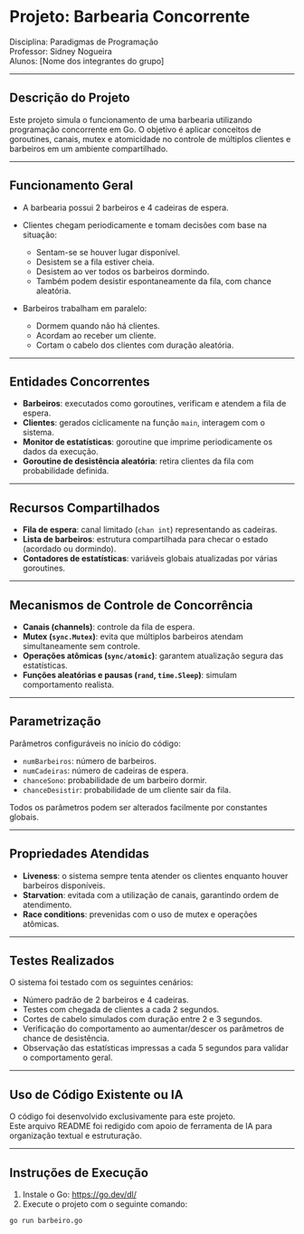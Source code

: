 # Projeto: Barbearia Concorrente

Disciplina: Paradigmas de Programação  
Professor: Sidney Nogueira  
Alunos: [Nome dos integrantes do grupo]

---

## Descrição do Projeto

Este projeto simula o funcionamento de uma barbearia utilizando programação concorrente em Go. O objetivo é aplicar conceitos de goroutines, canais, mutex e atomicidade no controle de múltiplos clientes e barbeiros em um ambiente compartilhado.

---

## Funcionamento Geral

- A barbearia possui 2 barbeiros e 4 cadeiras de espera.
- Clientes chegam periodicamente e tomam decisões com base na situação:
  - Sentam-se se houver lugar disponível.
  - Desistem se a fila estiver cheia.
  - Desistem ao ver todos os barbeiros dormindo.
  - Também podem desistir espontaneamente da fila, com chance aleatória.

- Barbeiros trabalham em paralelo:
  - Dormem quando não há clientes.
  - Acordam ao receber um cliente.
  - Cortam o cabelo dos clientes com duração aleatória.

---

## Entidades Concorrentes

- **Barbeiros**: executados como goroutines, verificam e atendem a fila de espera.
- **Clientes**: gerados ciclicamente na função `main`, interagem com o sistema.
- **Monitor de estatísticas**: goroutine que imprime periodicamente os dados da execução.
- **Goroutine de desistência aleatória**: retira clientes da fila com probabilidade definida.

---

## Recursos Compartilhados

- **Fila de espera**: canal limitado (`chan int`) representando as cadeiras.
- **Lista de barbeiros**: estrutura compartilhada para checar o estado (acordado ou dormindo).
- **Contadores de estatísticas**: variáveis globais atualizadas por várias goroutines.

---

## Mecanismos de Controle de Concorrência

- **Canais (channels)**: controle da fila de espera.
- **Mutex (`sync.Mutex`)**: evita que múltiplos barbeiros atendam simultaneamente sem controle.
- **Operações atômicas (`sync/atomic`)**: garantem atualização segura das estatísticas.
- **Funções aleatórias e pausas (`rand`, `time.Sleep`)**: simulam comportamento realista.

---

## Parametrização

Parâmetros configuráveis no início do código:

- `numBarbeiros`: número de barbeiros.
- `numCadeiras`: número de cadeiras de espera.
- `chanceSono`: probabilidade de um barbeiro dormir.
- `chanceDesistir`: probabilidade de um cliente sair da fila.

Todos os parâmetros podem ser alterados facilmente por constantes globais.

---

## Propriedades Atendidas

- **Liveness**: o sistema sempre tenta atender os clientes enquanto houver barbeiros disponíveis.
- **Starvation**: evitada com a utilização de canais, garantindo ordem de atendimento.
- **Race conditions**: prevenidas com o uso de mutex e operações atômicas.

---

## Testes Realizados

O sistema foi testado com os seguintes cenários:

- Número padrão de 2 barbeiros e 4 cadeiras.
- Testes com chegada de clientes a cada 2 segundos.
- Cortes de cabelo simulados com duração entre 2 e 3 segundos.
- Verificação do comportamento ao aumentar/descer os parâmetros de chance de desistência.
- Observação das estatísticas impressas a cada 5 segundos para validar o comportamento geral.

---

## Uso de Código Existente ou IA

O código foi desenvolvido exclusivamente para este projeto.  
Este arquivo README foi redigido com apoio de ferramenta de IA para organização textual e estruturação.

---

## Instruções de Execução

1. Instale o Go: https://go.dev/dl/
2. Execute o projeto com o seguinte comando:

```bash
go run barbeiro.go
